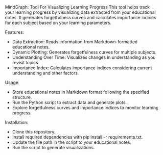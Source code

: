 MindGraph: Tool For Visualizing Learning Progress
This tool helps track your learning progress by visualizing data extracted from your educational notes. It generates forgetfulness curves and calculates importance indices for each subject based on your learning parameters.

Features:
- Data Extraction: Reads information from Markdown-formatted educational notes.
- Dynamic Plotting: Generates forgetfulness curves for multiple subjects.
- Understanding Over Time: Visualizes changes in understanding as you revisit topics.
- Importance Index: Calculates importance indices considering current understanding and other factors.

Usage:
- Store educational notes in Markdown format following the specified structure.
- Run the Python script to extract data and generate plots.
- Explore forgetfulness curves and importance indices to monitor learning progress.

Installation:
- Clone this repository.
- Install required dependencies with pip install -r requirements.txt.
- Update the file path in the script to your educational notes.
- Run the script to generate visualizations.
